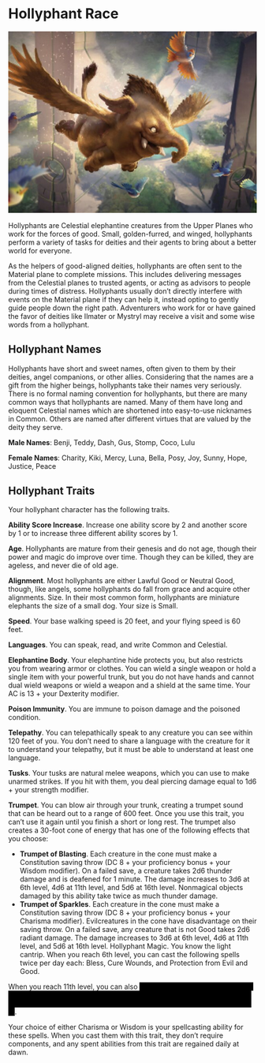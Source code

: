 # Hollyphant Race

![hollyphant](images/hollyphant.jpg "Hollyphant")


Hollyphants are Celestial elephantine creatures from the
Upper Planes who work for the forces of good. Small,
golden-furred, and winged, hollyphants perform a variety
of tasks for deities and their agents to bring about a
better world for everyone.

As the helpers of good-aligned deities, hollyphants are
often sent to the Material plane to complete missions.
This includes delivering messages from the Celestial
planes to trusted agents, or acting as advisors to people
during times of distress. Hollyphants usually don’t
directly interfere with events on the Material plane if they
can help it, instead opting to gently guide people down
the right path. Adventurers who work for or have gained
the favor of deities like Ilmater or Mystryl may receive a
visit and some wise words from a hollyphant.

## Hollyphant Names
Hollyphants have short and sweet names, often given to
them by their deities, angel companions, or other allies.
Considering that the names are a gift from the higher
beings, hollyphants take their names very seriously.
There is no formal naming convention for hollyphants,
but there are many common ways that hollyphants are
named. Many of them have long and eloquent Celestial
names which are shortened into easy-to-use nicknames
in Common. Others are named after different virtues that
are valued by the deity they serve.

**Male Names**: Benji, Teddy, Dash, Gus, Stomp, Coco, Lulu

**Female Names**: Charity, Kiki, Mercy, Luna, Bella, Posy,
Joy, Sunny, Hope, Justice, Peace

## Hollyphant Traits
Your hollyphant character has the following traits.

**Ability Score Increase**. Increase one ability score by
2 and another score by 1 or to increase three different
ability scores by 1.

**Age**. Hollyphants are mature from their genesis and do
not age, though their power and magic do improve over
time. Though they can be killed, they are ageless, and
never die of old age.

**Alignment**. Most hollyphants are either Lawful Good or
Neutral Good, though, like angels, some hollyphants do
fall from grace and acquire other alignments.
Size. In their most common form, hollyphants are
miniature elephants the size of a small dog. Your
size is Small.

**Speed**. Your base walking speed is 20 feet, and your
flying speed is 60 feet.

**Languages**. You can speak, read, and write Common
and Celestial.

**Elephantine Body**. Your elephantine hide protects you,
but also restricts you from wearing armor or clothes. You
can wield a single weapon or hold a single item with your
powerful trunk, but you do not have hands and cannot
dual wield weapons or wield a weapon and a shield at the
same time. Your AC is 13 + your Dexterity modifier.

**Poison Immunity**. You are immune to poison damage
and the poisoned condition.

**Telepathy**. You can telepathically speak to any creature
you can see within 120 feet of you. You don’t need to
share a language with the creature for it to understand
your telepathy, but it must be able to understand at least
one language.

**Tusks**. Your tusks are natural melee weapons, which
you can use to make unarmed strikes. If you hit with
them, you deal piercing damage equal to 1d6 + your
strength modifier.

**Trumpet**. You can blow air through your trunk, creating
a trumpet sound that can be heard out to a range of 600
feet. Once you use this trait, you can’t use it again until
you finish a short or long rest. The trumpet also creates
a 30-foot cone of energy that has one of the following
effects that you choose:

- **Trumpet of Blasting**. Each creature in the cone must make a Constitution saving throw (DC 8 + your proficiency bonus + your Wisdom modifier). On a failed save, a creature takes 2d6 thunder damage and is deafened for 1 minute. The damage increases to 3d6 at
6th level, 4d6 at 11th level, and 5d6 at 16th level. Nonmagical objects damaged by this ability take twice as much thunder damage.
- **Trumpet of Sparkles**. Each creature in the cone must make a Constitution saving throw (DC 8 + your proficiency bonus + your Charisma modifier). Evilcreatures in the cone have disadvantage on their saving
throw. On a failed save, any creature that is not Good takes 2d6 radiant damage. The damage increases to 3d6 at 6th level, 4d6 at 11th level, and 5d6 at 16th level. Hollyphant Magic. You know the light cantrip. When you
reach 6th level, you can cast the following spells twice per day each: Bless, Cure Wounds, and Protection from Evil and Good.

When you reach 11th level, you can also <span style="background-color:black; color: black">dette finner du ut når du er level 11! :) dette finner du ut når du er level 11! :) dette finner du ut når du er level 11! :) dette finner du ut når du er level 11! :) dette finner du ut når du er level 11! :) </span>
.

Your choice of either Charisma or Wisdom is your
spellcasting ability for these spells. When you cast them
with this trait, they don’t require components, and any
spent abilities from this trait are regained daily at dawn.


